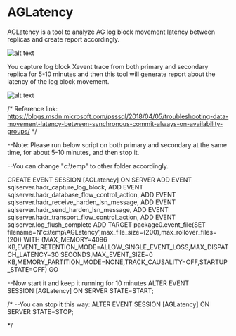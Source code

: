 # AGLatency

AGLatency is a tool to analyze AG log block movement latency between replicas and create report accordingly.

![alt text](https://github.com/suyouquan/AGLatency/blob/master/AGLatency.png)


You capture log block Xevent trace from both primary and secondary replica for 5-10 minutes and then this tool will 
generate report about the latency of the log block movement.

![alt text](https://github.com/suyouquan/AGLatency/blob/master/AGLatencyReport.png)


/*
Reference link:
https://blogs.msdn.microsoft.com/psssql/2018/04/05/troubleshooting-data-movement-latency-between-synchronous-commit-always-on-availability-groups/
*/

--Note: Please run below script on both primary and secondary at the same time, for about 5-10 minutes, and then stop it.

--You can change "c:\temp\" to other folder accordingly.

CREATE EVENT SESSION [AGLatency] ON SERVER 
ADD EVENT sqlserver.hadr_capture_log_block,
ADD EVENT sqlserver.hadr_database_flow_control_action,
ADD EVENT sqlserver.hadr_receive_harden_lsn_message,
ADD EVENT sqlserver.hadr_send_harden_lsn_message,
ADD EVENT sqlserver.hadr_transport_flow_control_action,
ADD EVENT sqlserver.log_flush_complete 
ADD TARGET package0.event_file(SET filename=N'c:\temp\AGLatency',max_file_size=(200),max_rollover_files=(20))
WITH (MAX_MEMORY=4096 KB,EVENT_RETENTION_MODE=ALLOW_SINGLE_EVENT_LOSS,MAX_DISPATCH_LATENCY=30 SECONDS,MAX_EVENT_SIZE=0 KB,MEMORY_PARTITION_MODE=NONE,TRACK_CAUSALITY=OFF,STARTUP_STATE=OFF)
GO




--Now start it and keep it running for 10 minutes
ALTER EVENT SESSION [AGLatency] ON SERVER STATE=START; 

/*
--You can stop it this way:
ALTER EVENT SESSION [AGLatency] ON SERVER STATE=STOP; 

*/
